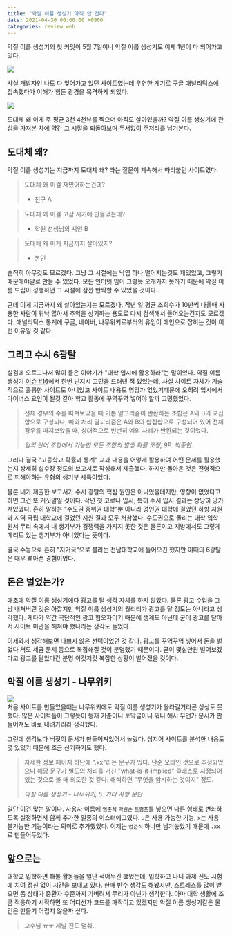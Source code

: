```yaml
---
title: "악질 이름 생성기 아직 안 잔다"
date: 2021-04-30 00:00:00 +0900
categories: review web
---
```

악질 이름 생성기의 첫 커밋이 5월 7일이니 악질 이름 생성기도 이제 1년이 다 되어가고 있다.  

![](/assets/img/2021-04-30/prefix-1.png)

사실 개발자인 나도 다 잊어가고 있던 사이트였는데 우연한 계기로 구글 애널리틱스에 접속했다가 이해가 힘든 광경을 목격하게 되었다.  

![](/assets/img/2021-04-30/prefix-2.png)

도대체 왜 이게 주 평균 3천 4천뷰를 찍으며 아직도 살아있을까? 악질 이름 생성기에 관심을 가져본 차에 약간 그 시절을 되돌아보며 두서없이 주저리를 남겨본다.

## 도대체 왜?
악질 이름 생성기는 지금까지 도대체 왜? 라는 질문이 계속해서 따라붙던 사이트였다.  

> 도대체 왜 이걸 재밌어하는건데?  
>   
> - 친구 A

> 도대체 왜 이걸 고삼 시기에 만들었는데?  
>    
> - 학원 선생님의 지인 B

> 도대체 왜 이게 지금까지 살아있지?  
>   
> - 본인

솔직히 아무것도 모르겠다. 그냥 그 시절에는 낙엽 하나 떨어지는것도 재밌었고, 그렇기 때문에야말로 만들 수 있었다. 모든 인터넷 밈이 그렇듯 오래가지 못하기 때문에 악질 이름 드립이 성행하던 그 시절에 잠깐 반짝할 수 있었을 것이다.

근데 이게 지금까지 왜 살아있는지는 모르겠다. 작년 일 평균 조회수가 10만씩 나올때 사용한 사람이 워낙 많아서 추억을 상기하는 용도로 다시 검색해서 들어오는건지도 모르겠다. 애널리틱스 통계에 구글, 네이버, 나무위키로부터의 유입이 메인으로 잡히는 것이 이런 이유일 것 같다.

## 그리고 수시 6광탈
실검에 오르고나서 많이 들은 이야기가 "대학 입시에 활용하라"는 말이었다. 악질 이름 생성기 [이슈 #16](https://github.com/ShapeLayer/prefix-generator/issues/16)에서 한번 넌지시 고민을 드러낸 적 있었는데, 사실 사이트 자체가 기술적으로 훌륭한 사이트도 아니었고 사이트 내용도 영앙가 없었기때문에 오히려 입시에서 마이너스 요인이 될것 같아 학교 활동에 꾸역꾸역 넣어야 할까 고민했었다.

> 전체 경우의 수를 따져보았을 때 기본 알고리즘이 반환하는 조합은 A와 B의 교집합으로 구성되나, 예외 처리 알고리즘은 A와 B의 합집합으로 구성되어 있어 전체 경우를 따져보았을 때, 상대적으로 빈번히 예외 사례가 반환되는 것이었다.  
>   
> _임의 단어 조합에서 가능한 모든 조합의 발생 확률 조정, 9P. 박종현._

그러다 결국 "고등학교 확률과 통계" 교과 내용을 어떻게 활용하여 어떤 문제를 활용했는지 상세히 십수장 정도의 보고서로 작성해서 제출했다. 하지만 돌아온 것은 전형적으로 피해야하는 유형의 생기부 세특이었다.

물론 내가 제출한 보고서가 수시 광탈의 핵심 원인은 아니었을테지만, 영향이 없었다고 하면 그건 또 거짓말일 것이다. 작년 첫 코로나 입시, 특히 수시 입시 결과는 상당히 망가져있었다. 흔히 말하는 "수도권 중위권 대학"뿐 아니라 경인권 대학에 걸었던 하향 지원과 지역 국립 대학교에 걸었던 지원 결과 모두 처참했다. 수도권으로 몰리는 대학 입학 원서 무리 속에서 내 생기부가 경쟁력을 가지지 못한 것은 물론이고 지방에서도 그렇게 메리트 있는 생기부가 아니었다는 뜻이다.

결국 수능으로 흔히 "지거국"으로 불리는 전남대학교에 들어오긴 했지만 이때의 6광탈은 매우 뼈아픈 경험이었다.

## 돈은 벌었는가?
애초에 악질 이름 생성기에다 광고를 달 생각 자체를 하지 않았다. 물론 광고 수입을 그냥 내쳐버린 것은 아깝지만 악질 이름 생성기의 퀄리티가 광고를 달 정도는 아니라고 생각했다. 게다가 약간 극단적인 광고 혐오자이기 때문에 생계도 아닌데 굳이 광고를 달아서 사이트 미관을 해쳐야 했나라는 생각도 들었다.

이제와서 생각해보면 나쁘지 않은 선택이었던 것 같다. 광고를 꾸역꾸역 넣어서 돈을 벌었다 쳐도 세금 문제 등으로 복잡해질 것이 분명했기 때문이다. 굳이 몇십만원 벌어보겠다고 광고를 달았다간 분명 이것저것 복잡한 상황이 벌어졌을 것이다.

## 악질 이름 생성기 - 나무위키

![](/assets/img/2021-04-30/prefix-3.png)  
처음 사이트를 만들었을때는 나무위키에도 악질 이름 생성기가 올라갈거라곤 상상도 못했다. 많은 사이트들이 그렇듯이 등재 기준이니 토막글이니 뭐니 해서 무언가 문서가 만들어져도 바로 내려가리라 생각했다.  

그런데 생각보다 버젓이 문서가 만들어져있어서 놀랐다. 심지어 사이트를 분석한 내용도 몇 있었기 때문에 조금 신기하기도 했다.

> 자세한 정보 페이지 하단에 ".xx"라는 문구가 있다. 단순 오타인 것으로 추정되었으나 해당 문구가 별도의 처리를 거친 "what-is-it-implied" 클래스로 지정되어 있는 것으로 볼 때 의도한 것 같다. 해석하면 "무엇을 암시하는 것이지" 정도.  
>  
> _악질 이름 생성기 - 나무위키, 5. 기타 사항 문단_

일단 이건 맞는 말이다. 사용자 이름에 `엄준식` `박원순` `트럼프`를 넣으면 다른 형태로 변화하도록 설정하면서 함께 추가한 일종의 이스터에그였다. `.`은 사용 가능한 기능, `x`는 사용 불가능한 기능이라는 의미로 추가했었다. 이제는 `엄준식` 하나만 남겨놓았기 때문에 `.xx`로 만들어두었다.  

## 앞으로는
대학교 입학하면 해볼 활동들을 일단 적어두긴 했었는데, 입학하고 나니 과제 진도 시험에 치여 정신 없이 시간을 보내고 있다. 한때 반수 생각도 해봤지만, 스트레스를 많이 받으면 몸 상태가 중환자 수준까지 가버려서 무리가 아닌가 생각한다. 아마 대학 생활에 조금 적응하기 시작하면 또 어디선가 코드를 깨작이고 있겠지만 악질 이름 생성기같은 물건은 만들기 어렵지 않을까 싶다.  

> 교수님 ㅠㅜ 제발 진도 멈춰..